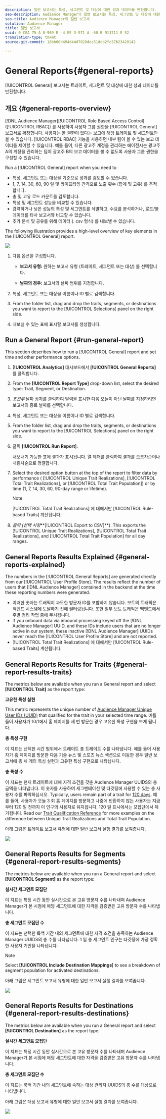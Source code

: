 ```yaml
---
description: 일반 보고서는 특성, 세그먼트 및 대상에 대한 성과 데이터를 반환합니다.
seo-description: Audience Manager의 일반 보고서는 특성, 세그먼트 및 대상에 대한 성과 데이터를 반환합니다.
seo-title: Audience Manager의 일반 보고서
solution: Audience Manager
title: 일반 보고서
uuid: 0 CEA 75 A 0-969 E -4 EE 3-971 A -60 B 911711 E 52
translation-type: tm+mt
source-git-commit: 18bb00d494d44d7028dcc51dcb2fc57b23420142

---
```



# General Reports{#general-reports}

[!UICONTROL General] 보고서는 트레이트, 세그먼트 및 대상에 대한 성과 데이터를 반환합니다.

## 개요 {#general-reports-overview}

<!-- 

c_general_reports.xml

 -->

[!DNL Audience Manager][!UICONTROL Role Based Access Control] ([!UICONTROL RBAC]) 를 사용하여 사용자 그룹 권한을 [!UICONTROL General] 보고서로 확장합니다. 사용자는 볼 권한이 있다는 보고에 해당 트레이트 및 세그먼트만 볼 수 있습니다. [!UICONTROL RBAC] 기능을 사용하면 내부 팀이 볼 수 있는 보고 데이터를 제어할 수 있습니다. 예를 들어, 다른 광고주 계정을 관리하는 에이전시는 광고주 A의 계정을 관리하는 팀이 광고주 B의 보고 데이터를 볼 수 없도록 사용자 그룹 권한을 구성할 수 있습니다.

Run a [!UICONTROL General] report when you need to:

* 특성, 세그먼트 또는 대상을 기준으로 성과를 검토할 수 있습니다.
* 1, 7, 14, 30, 60, 90 일 및 라이프타임 간격으로 노출 횟수 (합계 및 고유) 를 추적합니다.
* 총 및 고유 로드 카운트를 검토합니다.
* 특성 및 세그먼트 성능을 비교할 수 있습니다.
* 강력하거나 낮은 성능의 특성 및 세그먼트를 식별하고, 수요를 분석하거나, 로드/불 데이터를 타사 보고서와 비교할 수 있습니다.
* 추가 분석 및 공유를 위해 데이터 (. csv 형식) 를 내보낼 수 있습니다.

The following illustration provides a high-level overview of key elements in the [!UICONTROL General] report.

![](assets/general_reports.png)

1. 다음 옵션을 구성합니다.

   * **보고서 유형:** 원하는 보고서 유형 (트레이트, 세그먼트 또는 대상) 를 선택합니다.

   * **날짜의 경우:** 보고서의 날짜 범위를 지정합니다.

2. 특성, 세그먼트 또는 대상을 이름이나 ID 별로 검색합니다.
3. From the folder list, drag and drop the traits, segments, or destinations you want to report to the [!UICONTROL Selections] panel on the right side.
4. 내보낼 수 있는 표에 표시할 보고서를 생성합니다.

## Run a General Report {#run-general-report}

This section describes how to run a [!UICONTROL General] report and set time and other performance options.

<!-- 

t_run_general_report.xml

 -->

1. **[!UICONTROL Analytics]** 대시보드에서 **[!UICONTROL General Reports]** 를 클릭합니다.
1. From the **[!UICONTROL Report Type]** drop-down list, select the desired type: Trait, Segment, or Destination.
1. *조건부* 날짜 상자를 클릭하여 달력을 표시한 다음 오늘이 아닌 날짜를 지정하려면 보고서의 종료 날짜를 선택합니다.
1. 특성, 세그먼트 또는 대상을 이름이나 ID 별로 검색합니다.
1. From the folder list, drag and drop the traits, segments, or destinations you want to report to the [!UICONTROL Selections] panel on the right side.
1. 클릭 **[!UICONTROL Run Report]**.

   내보내기 가능한 표에 결과가 표시됩니다. 열 헤더를 클릭하여 결과를 오름차순이나 내림차순으로 정렬합니다.
1. Select the desired option button at the top of the report to filter data by performance ( [!UICONTROL Unique Trait Realizations], [!UICONTROL Total Trait Realizations], or [!UICONTROL Total Trait Population]) or by time (1, 7, 14, 30, 60, 90-day range or lifetime).

   >[!NOTE]
   >
   >[!UICONTROL Total Trait Realizations] 에 대해서만 [!UICONTROL Rule-based Traits] 계산됩니다.

1. *클릭 (선택 사항***[!UICONTROL Export to CSV]**). This exports the [!UICONTROL Unique Trait Realizations], [!UICONTROL Total Trait Realizations], and [!UICONTROL Total Trait Population] for all day ranges.

## General Reports Results Explained {#general-reports-explained}

The numbers in the [!UICONTROL General Reports] are generated directly from our [!UICONTROL User Profile Store]. The results reflect the number of users that [!DNL Audience Manager] contained in the backend at the time these reporting numbers were generated.

* 이러한 숫자는 트래픽이 과도한 방문자 ID를 포함하지 않습니다. 보트의 트래픽은 백엔드 시스템에 도달하기 전에 필터링됩니다. 또한 일부 보트 트래픽은 백엔드에서 주별 정리 작업 중에 무시됩니다.
* If you onboard data via inbound processing keyed off the [!DNL Audience Manager] UUID, and these IDs include users that are no longer active in our system, these inactive [!DNL Audience Manager] UUIDs never reach the [!UICONTROL User Profile Store] and are not reported.
* [!UICONTROL Total Trait Realizations] 에 대해서만 [!UICONTROL Rule-based Traits] 계산됩니다.

## General Reports Results for Traits {#general-report-results-traits}

The metrics below are available when you run a General report and select **[!UICONTROL Trait]** as the report type:

**고유한 특성 실현**

This metric represents the unique number of [Audience Manager Unique User IDs (UUID)](../reference/ids-in-aam.md) that qualified for the trait in your selected time range. 예를 들어 사용자가 10/1에서 홈 페이지를 세 번 방문한 경우 고유한 특성 구현을 보게 됩니다.

**총 특성 구현**

이 지표는 선택한 시간 범위에서 트레이트 총 트레이트 수를 나타냅니다. 예를 들어 사용자가 홈 페이지를 방문한 다음 기술 뉴스 및 스포츠 뉴스 섹션으로 이동한 경우 일반 보고서에 총 세 개의 특성 실현과 고유한 특성 구현으로 나타납니다.

**총 특성 수**

이 지표는 현재 트레이트에 대해 자격 조건을 갖춘 Audience Manager UUIDS의 총 금액을 나타냅니다. 이 숫자를 사용하여 세그멘테이션 및 타깃팅에 사용할 수 있는 총 사용자 수를 파악하십시오. Typically, users remain part of a trait for [120 days](../features/traits/create-onboarded-rule-based-traits.md#set-expiration-interval). 예를 들어, 사용자가 오늘 3 회 홈 페이지를 방문하고 나중에 반환하지 않는 사용자는 지금부터 120 일 전까지 이 인구의 사용자로 유지됩니다. 120 일 표시에서는 모집단에서 제거됩니다. Read our [Trait Qualification Reference](../features/traits/trait-qualification-reference.md) for more examples on the difference between Unique Trait Realizations and Total Trait Population.

아래 그림은 트레이트 보고서 유형에 대한 일반 보고서 실행 결과를 보여줍니다.

![](assets/general_reports_metrics.png)

## General Reports Results for Segments {#general-report-results-segments}

The metrics below are available when you run a General report and select **[!UICONTROL Segment]** as the report type:

**실시간 세그먼트 모집단**

이 지표는 특정 시간 동안 실시간으로 본 고유 방문자 수를 나타내며 Audience Manager가 본 시점에 해당 세그먼트에 대한 자격을 검증받은 고유 방문자 수를 나타냅니다.

**총 세그먼트 모집단 수**

이 지표는 선택한 룩백 기간 내의 세그먼트에 대한 자격 조건을 충족하는 Audience Manager UUIDS의 총 수를 나타냅니다. 1 일 총 세그먼트 인구는 타깃팅에 가장 정확한 사용자 기반을 나타냅니다.

>[!NOTE]
>
>Select **[!UICONTROL Include Destination Mappings]** to see a breakdown of segment population for activated destinations.

아래 그림은 세그먼트 보고서 유형에 대한 일반 보고서 실행 결과를 보여줍니다.

![](assets/general_reports_segment_metrics.png)

## General Reports Results for Destinations {#general-report-results-destinations}

The metrics below are available when you run a General report and select **[!UICONTROL Destination]** as the report type:

**실시간 세그먼트 모집단**

이 지표는 특정 시간 동안 실시간으로 본 고유 방문자 수를 나타내며 Audience Manager가 본 시점에 해당 세그먼트에 대한 자격을 검증받은 고유 방문자 수를 나타냅니다.

**총 세그먼트 모집단 수**

이 지표는 룩백 기간 내의 세그먼트에 속하는 대상 관리자 UUIDS의 총 수를 대상으로 나타냅니다.

아래 그림은 대상 보고서 유형에 대한 일반 보고서 실행 결과를 보여줍니다.

![](assets/general_reports_destinations.png)
